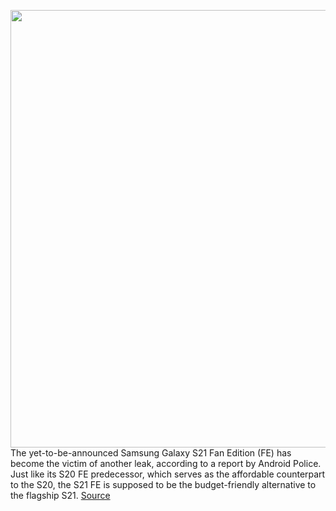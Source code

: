 <img src='https://cdn.vox-cdn.com/thumbor/OpgWc3GtOg8me64gddh3EQ0Cc5c=/0x0:1414x2000/1200x800/filters:focal(594x887:820x1113)/cdn.vox-cdn.com/uploads/chorus_image/image/70138066/galaxy_s21_fe_leak_1.0.png' width='700px' /><br/>
The yet-to-be-announced Samsung Galaxy S21 Fan Edition (FE) has become the victim of another leak, according to a report by Android Police. Just like its S20 FE predecessor, which serves as the affordable counterpart to the S20, the S21 FE is supposed to be the budget-friendly alternative to the flagship S21.
<a href='https://www.theverge.com/2021/11/13/22779911/samsung-galaxy-s21-fe-leak-shows-device'> Source <a/>